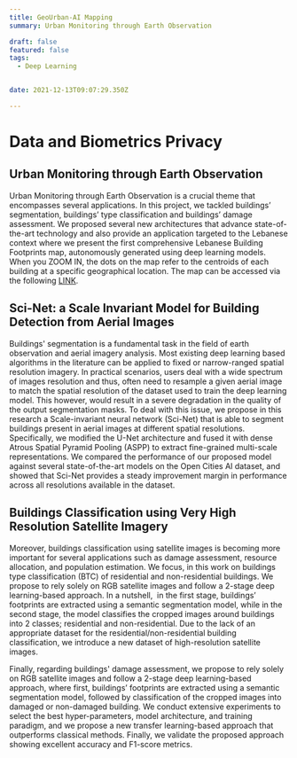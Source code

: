 ```yaml
---
title: GeoUrban-AI Mapping
summary: Urban Monitoring through Earth Observation

draft: false
featured: false
tags:
  - Deep Learning


date: 2021-12-13T09:07:29.350Z

---
```


<h1 itemprop=name>Data and Biometrics Privacy</h1>
<div class=article-style itemprop=articleBody>

<h2 id=urban-monitoring-through-eo>Urban Monitoring through Earth Observation</h2>
<p>Urban Monitoring through Earth Observation is a crucial theme that encompasses several applications. In this project, we tackled buildings’ segmentation, buildings’ type classification and buildings’ damage assessment. We proposed several new architectures that advance state-of-the-art technology and also provide an application targeted to the Lebanese context where we present the first comprehensive Lebanese Building Footprints map, autonomously generated using deep learning models. When you ZOOM IN, the dots on the map refer to the centroids of each building at a specific geographical location. The map can be accessed via the following <a href="http://geoai.cnrs.edu.lb/urbanmap/" target="_blank">LINK</a>.</p>

<h2 id=sci-net>Sci-Net: a Scale Invariant Model for Building Detection from Aerial Images</h2><p>
Buildings' segmentation is a fundamental task in the field of earth observation and aerial imagery analysis. Most existing deep learning based algorithms in the literature can be applied to fixed or narrow-ranged spatial resolution imagery. In practical scenarios, users deal with a wide spectrum of images resolution and thus, often need to resample a given aerial image to match the spatial resolution of the dataset used to train the deep learning model. This however, would result in a severe degradation in the quality of the output segmentation masks. To deal with this issue, we propose in this research a Scale-invariant neural network (Sci-Net) that is able to segment buildings present in aerial images at different spatial resolutions. Specifically, we modified the U-Net architecture and fused it with dense Atrous Spatial Pyramid Pooling (ASPP) to extract fine-grained multi-scale representations. We compared the performance of our proposed model against several state-of-the-art models on the Open Cities AI dataset, and showed that Sci-Net provides a steady improvement margin in performance across all resolutions available in the dataset.</p>

<h2 id=bda-btc>Buildings Classification using Very High Resolution Satellite Imagery</h2><p>
Moreover, buildings classification using satellite images is becoming more important for several applications such as damage assessment, resource allocation, and population estimation. We focus, in this work on buildings type classification (BTC) of residential and non-residential buildings. We propose to rely solely on RGB satellite images and follow a 2-stage deep learning-based approach. In a nutshell,  in the first stage, buildings’ footprints are extracted using a semantic segmentation model, while in the second stage, the model classifies the cropped images around buildings into 2 classes; residential and non-residential. Due to the lack of an appropriate dataset for the residential/non-residential building classification, we introduce a new dataset of high-resolution satellite images.

Finally, regarding buildings' damage assessment, we propose to rely solely on RGB satellite images and follow a 2-stage deep learning-based approach, where first, buildings’ footprints are extracted using a semantic segmentation model, followed by classification of the cropped images into damaged or non-damaged building. We conduct extensive experiments to select the best hyper-parameters, model architecture, and training paradigm, and we propose a new transfer learning-based approach that outperforms classical methods. Finally, we validate the proposed approach showing excellent accuracy and F1-score metrics.</p>


</div>